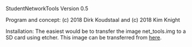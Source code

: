 StudentNetworkTools Version 0.5

Program and concept: (c) 2018 Dirk Koudstaal and (c) 2018 Kim Knight
 
Installation:
The easiest would be to transfer the image net_tools.img to a SD card using etcher.
This image can be transferred from [here](https://www.dropbox.com/s/qwcd3ackgyv8nkv/20181008net_tools.img.tar.gz?dl=0).

